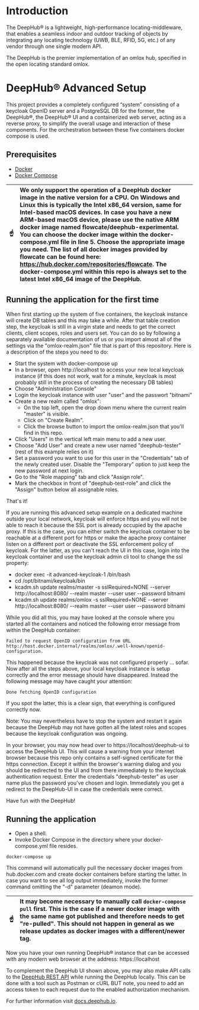 # Introduction

The DeepHub® is a lightweight, high-performance locating-middleware, that enables a seamless indoor and outdoor tracking of objects by integrating any locating technology (UWB, BLE, RFID, 5G, etc.) of any vendor through one single modern API.

The DeepHub is the premier implementation of an omlox hub, specified in the open locating standard omlox.

# DeepHub® Advanced Setup

This project provides a completely configured “system” consisting of a keycloak OpenID server and a PostgreSQL DB for the former, the DeepHub®, the DeepHub® UI and a containerized web server, acting as a reverse proxy, to simplify the overall usage and interaction of these components. For the orchestration between these five containers docker compose is used.

## Prerequisites
* [Docker](https://docs.docker.com/engine/install/)
* [Docker Compose](https://docs.docker.com/compose/install/)

|:point_up: | We only support the operation of a DeepHub docker image in the native version for a CPU. On Windows and Linux this is typically the Intel x86_64 version, same for Intel-based macOS devices. In case you have a new ARM-based macOS device, please use the native ARM docker image named flowcate/deephub-experimental. You can choose the docker image within the docker-compose.yml file in line 5. Choose the appropriate image you need. The list of all docker images provided by flowcate can be found here: https://hub.docker.com/repositories/flowcate. The docker-compose.yml within this repo is always set to the latest Intel x86_64 image of the DeepHub. |
|-----------|:---------------------------------------------------------------------------------------------------------------------------|

## Running the application for the first time

When first starting up the system of five containers, the keycloak instance will create DB tables and this may take a while. After that table creation step, the keycloak is still in a virgin state and needs to get the correct clients, client scopes, roles and users set. You can do so by following a separately available documentation of us or you import almost all of the settings via the "omlox-realm.json" file that is part of this repository. Here is a description of the steps you need to do:

* Start the system with docker-compose up
* In a browser, open http://localhost to access your new local keycloak instance (if this does not work, wait for a minute, keycloak is most probably still in the process of creating the necessary DB tables)
* Choose "Administration Console"
* Login the keycloak instance with user "user" and the passwort "bitnami"
* Create a new realm called "omlox":
  * On the top left, open the drop down menu where the current realm "master" is visible.
  * Click on "Create Realm".
  * Click the browse button to import the omlox-realm.json that you'll find in this repo.
* Click "Users" in the vertical left main menu to add a new user.
* Choose "Add User" and create a new user named "deephub-tester" (rest of this example relies on it)
* Set a password you want to use for this user in the "Credentials" tab of the newly created user. Disable the "Temporary" option to just keep the new password at next login.
* Go to the "Role mapping" tab and click "Assign role".
* Mark the checkbox in front of "deephub-test-role" and click the "Assign" button below all assignable roles.

That's it!

If you are running this advanced setup example on a dedicated machine outside your local network, keycloak will enforce https and you will not be able to reach it because the SSL port is already occupied by the apache proxy. If this is the case, you can either switch the keycloak container to be reachable at a different port for https or make the apache proxy container listen on a different port or deactivate the SSL enforcement policy of keycloak. For the latter, as you can't reach the UI in this case, login into the keycloak container and use the keycloak admin cli tool to change the ssl property:
* docker exec -it advanced-keycloak-1 /bin/bash
* cd /opt/bitnami/keycloak/bin
* kcadm.sh update realms/master -s sslRequired=NONE --server http://localhost:8080/ --realm master --user user --password bitnami
* kcadm.sh update realms/omlox -s sslRequired=NONE --server http://localhost:8080/ --realm master --user user --password bitnami

While you did all this, you may have looked at the console where you started all the containers and noticed the following error message from within the DeepHub container:

```Failed to request OpenID configuration from URL http://host.docker.internal/realms/omlox/.well-known/openid-configuration.```

This happened because the keycloak was not configured properly ... sofar. Now after all the steps above, your local keycloak instance is setup correctly and the error message should have disappeared. Instead the following message may have caught your attention:

```Done fetching OpenID configuration```

If you spot the latter, this is a clear sign, that everything is configured correctly now.

Note: You may nevertheless have to stop the system and restart it again because the DeepHub may not have gotten all the latest roles and scopes because the keycloak configuration was ongoing.

In your browser, you may now head over to https://localhost/deephub-ui to access the DeepHub UI. This will cause a warning from your internet browser because this repo only contains a self-signed certificate for the https connection. Except it within the browser's warning dialog and you should be redirected to the UI and from there immediately to the keycloak authentication request. Enter the credentials "deephub-tester" as user name plus the password you've chosen and login. Immediately you get a redirect to the DeepHub-UI in case the credentials were correct.

Have fun with the DeepHub!

## Running the application
* Open a shell.
* Invoke Docker Compose in the directory where your docker-compose.yml file resides.
```
docker-compose up
```

This command will automatically pull the necessary docker images from hub.docker.com and create docker containers before starting the latter. In case you want to see all log output immediately, invoke the former command omitting the "-d" parameter (deamon mode).

|:point_up: | It may become necessary to manually call ```docker-compose pull``` first. This is the case if a newer docker image with the same name got published and therefore needs to get "re-pulled". This should not happen in general as we release updates as docker images with a different/newer tag.|
|-----------|:---------------------------------------------------------------------------------------------------------------------------|

Now you have your own running DeepHub® instance that can be accessed with any modern web browser at the address: https://localhost

To complement the DeepHub UI shown above, you may also make API calls to the [DeepHub REST API](https://docs.deephub.io/api_reference/restApi.html#/deep-hub-api-rest-api) while running the DeepHub locally. This can be done with a tool such as Postman or cURL BUT note, you need to add an access token to each request due to the enabled authorization mechanism.

For further information visit [docs.deephub.io](https://docs.deephub.io/installation_instructions/).
